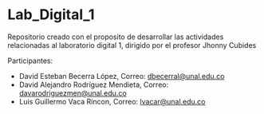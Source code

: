 # Lab_Digital_1
Repositorio creado con el proposito de desarrollar las actividades relacionadas al laboratorio digital 1, dirigido por el profesor Jhonny Cubides

Participantes:
* David Esteban Becerra López, Correo: dbecerral@unal.edu.co
* David Alejandro Rodríguez Mendieta, Correo: davarodriguezmen@unal.edu.co
* Luis Guillermo Vaca Rincon, Correo: lvacar@unal.edu.co

